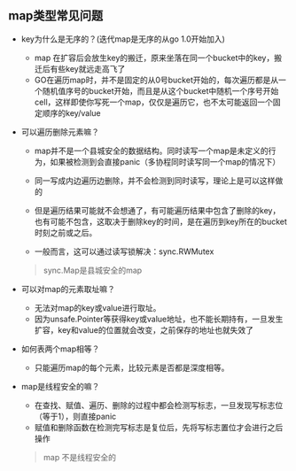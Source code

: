 ## map类型常见问题

- key为什么是无序的？(迭代map是无序的从go 1.0开始加入)
  - map 在扩容后会放生key的搬迁，原来坐落在同一个bucket中的key，搬迁后有些key就远走高飞了
  - GO在遍历map时，并不是固定的从0号bucket开始的，每次遍历都是从一个随机值序号的bucket开始，而且是从这个bucket中随机一个序号开始cell，这样即使你写死一个map，仅仅是遍历它，也不太可能返回一个固定顺序的key/value


- 可以遍历删除元素嘛？
	- map并不是一个县城安全的数据结构。同时读写一个map是未定义的行为，如果被检测到会直接panic（多协程同时读写同一个map的情况下）
	- 同一写成内边遍历边删除，并不会检测到同时读写，理论上是可以这样做的
	- 但是遍历结果可能就不会想通了，有可能遍历结果中包含了删除的key，也有可能不包含，这取决于删除key的时间，是在遍历到key所在的bucket时刻之前或之后。

	- 一般而言，这可以通过读写锁解决：sync.RWMutex
	> sync.Map是县城安全的map

- 可以对map的元素取址嘛？
	- 无法对map的key或value进行取址。  
	- 因为unsafe.Pointer等获得key或value地址，也不能长期持有，一旦发生扩容，key和value的位置就会改变，之前保存的地址也就失效了

- 如何表两个map相等？
	- 只能遍历map的每个元素，比较元素是否都是深度相等。

- map是线程安全的嘛？
	- 在查找、赋值、遍历、删除的过程中都会检测写标志，一旦发现写标志位（等于1），则直接panic
	- 赋值和删除函数在检测完写标志是复位后，先将写标志置位才会进行之后操作
	> map 不是线程安全的
